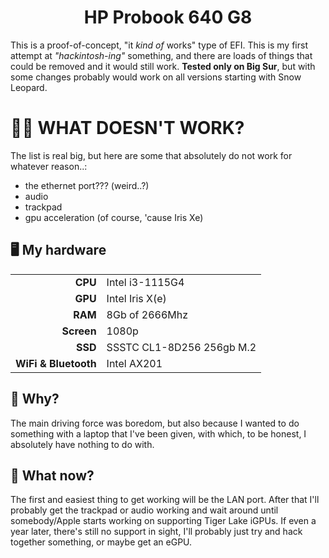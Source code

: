 <div align="center"><h1>HP Probook 640 G8</h1></div>

This is a proof-of-concept, "it *kind of* works" type of EFI. This is my first attempt at *"hackintosh-ing"* something, and there are loads of things that could be removed and it would still work. **Tested only on Big Sur**, but with some changes probably would work on all versions starting with Snow Leopard.

# 👷🏼 WHAT DOESN'T WORK?
The list is real big, but here are some that absolutely do not work for whatever reason..:
- the ethernet port??? (weird..?)
- audio
- trackpad
- gpu acceleration (of course, 'cause Iris Xe)

## 🖥️ My hardware

|||
|-:|:-|
| **CPU** | Intel i3-1115G4 |
| **GPU** | Intel Iris X(e) |
| **RAM** | 8Gb of  2666Mhz |
| **Screen** | 1080p  |
| **SSD** | SSSTC CL1-8D256 256gb M.2 |
| **WiFi & Bluetooth** | Intel AX201 |

## 🤔 Why?
The main driving force was boredom, but also because I wanted to do something with a laptop that I've been given, with which, to be honest, I absolutely have nothing to do with.
## 📝 What now?
The first and easiest thing to get working will be the LAN port. After that I'll probably get the trackpad or audio working and wait around until somebody/Apple starts working on supporting Tiger Lake iGPUs. If even a year later, there's still no support in sight, I'll probably just try and hack together something, or maybe get an eGPU.
